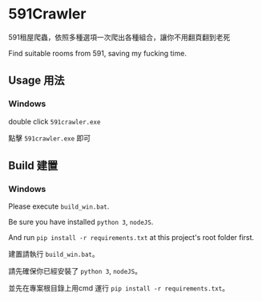 # 591Crawler

591租屋爬蟲，依照多種選項一次爬出各種組合，讓你不用翻頁翻到老死

Find suitable rooms from 591, saving my fucking time.

## Usage 用法
### Windows
double click `591crawler.exe`

點擊 `591crawler.exe` 即可

## Build 建置
### Windows
Please execute `build_win.bat`.

Be sure you have installed `python 3`, `nodeJS`.

And run `pip install -r requirements.txt` at this project's root folder first.

建置請執行 `build_win.bat`。

請先確保你已經安裝了 `python 3`, `nodeJS`。

並先在專案根目錄上用cmd 運行 `pip install -r requirements.txt`。